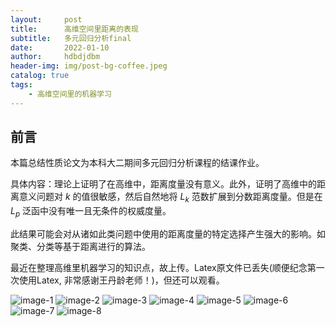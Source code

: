 ```yaml
---
layout:     post
title:      高维空间里距离的表现
subtitle:   多元回归分析final
date:       2022-01-10
author:     hdbdjdbm
header-img: img/post-bg-coffee.jpeg
catalog: true
tags:
    - 高维空间里的机器学习
---
```


## 前言

本篇总结性质论文为本科大二期间多元回归分析课程的结课作业。

具体内容：理论上证明了在高维中，距离度量没有意义。此外，证明了高维中的距离意义问题对 $k$ 的值很敏感，然后自然地将 $L_k$ 范数扩展到分数距离度量。但是在 $L_p$ 泛函中没有唯一且无条件的权威度量。

此结果可能会对从诸如此类问题中使用的距离度量的特定选择产生强大的影响。如聚类、分类等基于距离进行的算法。

最近在整理高维里机器学习的知识点，故上传。Latex原文件已丢失(顺便纪念第一次使用Latex, 非常感谢王丹龄老师！)，但还可以观看。






![image-1](https://pic.imgdb.cn/item/61dd02b52ab3f51d9157b580.png)
![image-2](https://pic.imgdb.cn/item/61dd02b52ab3f51d9157b586.png)
![image-3](https://pic.imgdb.cn/item/61dd02b52ab3f51d9157b58b.png)
![image-4](https://pic.imgdb.cn/item/61dd02b52ab3f51d9157b596.png)
![image-5](https://pic.imgdb.cn/item/61dd02e22ab3f51d9157d544.png)
![image-6](https://pic.imgdb.cn/item/61dd02e22ab3f51d9157d549.png)
![image-7](https://pic.imgdb.cn/item/61dd02e22ab3f51d9157d550.png)
![image-8](https://pic.imgdb.cn/item/61dd02e22ab3f51d9157d558.png)